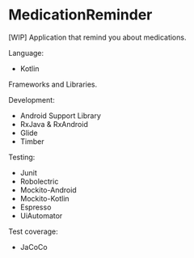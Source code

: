 # MedicationReminder
[WIP] Application that remind you about medications.

Language:
* Kotlin

Frameworks and Libraries.

Development:
* Android Support Library
* RxJava & RxAndroid
* Glide
* Timber

Testing:
* Junit
* Robolectric
* Mockito-Android
* Mockito-Kotlin
* Espresso
* UiAutomator

Test coverage:
* JaCoCo
